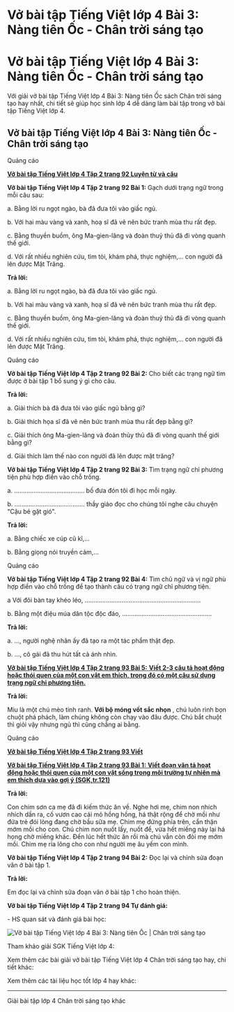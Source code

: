 # Vở bài tập Tiếng Việt lớp 4 Bài 3: Nàng tiên Ốc - Chân trời sáng tạo

# Vở bài tập Tiếng Việt lớp 4 Bài 3: Nàng tiên Ốc - Chân trời sáng tạo

Với giải vở bài tập Tiếng Việt lớp 4 Bài 3: Nàng tiên Ốc sách Chân trời sáng tạo hay nhất, chi tiết sẽ giúp học sinh lớp 4 dễ dàng làm bài tập trong vở bài tập Tiếng Việt lớp 4.

## Vở bài tập Tiếng Việt lớp 4 Bài 3: Nàng tiên Ốc - Chân trời sáng tạo

Quảng cáo

[**Vở bài tập Tiếng Việt lớp 4 Tập 2 trang 92 Luyện từ và câu**](https://vietjack.com/vbt-tieng-viet-4-ct/luyen-tu-va-cau-trang-92-vbt-tieng-viet-4-tap-2.jsp)

**Vở bài tập Tiếng Việt lớp 4 Tập 2 trang 92 Bài 1:** Gạch dưới trạng ngữ trong mỗi câu sau: 

a. Bằng lời ru ngọt ngào, bà đã đưa tôi vào giấc ngủ. 

b. Với hai màu vàng và xanh, hoạ sĩ đã vẽ nên bức tranh mùa thu rất đẹp. 

c. Bằng thuyền buồm, ông Ma-gien-lăng và đoàn thuỷ thủ đã đi vòng quanh thế giới. 

d. Với rất nhiều nghiên cứu, tìm tòi, khám phá, thực nghiệm,... con người đã lên được Mặt Trăng. 

**Trả lời:**

a. Bằng lời ru ngọt ngào, bà đã đưa tôi vào giấc ngủ. 

b. Với hai màu vàng và xanh, hoạ sĩ đã vẽ nên bức tranh mùa thu rất đẹp. 

c. Bằng thuyền buồm, ông Ma-gien-lăng và đoàn thuỷ thủ đã đi vòng quanh thế giới. 

d. Với rất nhiều nghiên cứu, tìm tòi, khám phá, thực nghiệm,... con người đã lên được Mặt Trăng. 

Quảng cáo

**Vở bài tập Tiếng Việt lớp 4 Tập 2 trang 92 Bài 2:** Cho biết các trạng ngữ tìm được ở bài tập 1 bổ sung ý gì cho câu. 

**Trả lời:**

a. Giải thích bà đã đưa tôi vào giấc ngủ bằng gì?

b. Giải thích họa sĩ đã vẽ nên bức tranh mùa thu rất đẹp bằng gì?

c. Giải thích ông Ma-gien-lăng và đoàn thủy thủ đã đi vòng quanh thế giới bằng gì?

d. Giải thích làm thế nào con người đã lên được mặt trăng?

**Vở bài tập Tiếng Việt lớp 4 Tập 2 trang 92 Bài 3:** Tìm trạng ngữ chỉ phương tiện phù hợp điền vào chỗ trống. 

a. …………………………………. bố đưa đón tôi đi học mỗi ngày. 

b. …………………………………. thầy giáo đọc cho chúng tôi nghe câu chuyện “Cậu bé gặt gió". 

**Trả lời:**

a. Bằng chiếc xe cúp cũ kĩ,...

b. Bằng giọng nói truyền cảm,...

Quảng cáo

**Vở bài tập Tiếng Việt lớp 4 Tập 2 trang 92 Bài 4:** Tìm chủ ngữ và vị ngữ phù hợp điền vào chỗ trống để tạo thành câu có trạng ngữ chỉ phương tiện. 

a Với đôi bàn tay khéo léo, ………………………………………………………...

b. Bằng một điệu múa dân tộc độc đáo, ……………………………………………

**Trả lời:**

a. ..., người nghệ nhân ấy đã tạo ra một tác phẩm thật đẹp.

b. ..., cô gái đã thu hút tất cả ánh nhìn.

[**Vở bài tập Tiếng Việt lớp 4 Tập 2 trang 93 Bài 5:** **Viết 2-3 câu tả hoạt động hoặc thói quen của một con vật em thích, trong đó có một câu sử dụng trạng ngữ chỉ phương tiện.**](https://vietjack.com/vbt-tieng-viet-4-ct/viet-2-3-cau-ta-hoat-dong-hoac-thoi-quen-cua-mot-con-vat-vm.jsp)

**Trả lời:**

Miu là một chú mèo tinh ranh. **Với bộ móng vốt sắc nhọn** , chú luôn rình bọn chuột phá phách, làm chúng không còn chạy vào đâu được. Chú bắt chuột thì giỏi vậy nhưng ngủ thì cũng chẳng ai bằng.

Quảng cáo

[**Vở bài tập Tiếng Việt lớp 4 Tập 2 trang 93 Viết**](https://vietjack.com/vbt-tieng-viet-4-ct/viet-trang-93-vbt-tieng-viet-4-tap-2.jsp)

[**Vở bài tập Tiếng Việt lớp 4 Tập 2 trang 93 Bài 1:** **Viết đoạn văn tả hoạt động hoặc thói quen của một con vật sống trong môi trường tự nhiên mà em thích dựa vào gợi ý (SGK,tr.121)**](https://vietjack.com/vbt-tieng-viet-4-ct/viet-doan-van-ta-hoat-dong-hoac-thoi-quen-cua-mot-con-vat-song-vm.jsp)

**Trả lời:**

Con chim sơn ca mẹ đã đi kiếm thức ăn về. Nghe hơi mẹ, chim non nhích nhích dần ra, cố vươn cao cái mỏ hồng hồng, há thật rộng để chờ mồi như đứa trẻ đói lòng đang chờ bầu sữa mẹ. Chim mẹ đứng phía trên, cẩn thận mớm mồi cho con. Chú chim non nuốt lấy, nuốt để, vừa hết miếng này lại há họng chờ miếng khác. Đến lúc hết thức ăn rồi mà chú vẫn còn đòi mẹ mớm mồi. Chim mẹ rỉa lông cho con như người mẹ âu yếm con mình.

**Vở bài tập Tiếng Việt lớp 4 Tập 2 trang 94 Bài 2:** Đọc lại và chỉnh sửa đoạn văn ở bài tập 1.

**Trả lời:**

Em đọc lại và chỉnh sửa đoạn văn ở bài tập 1 cho hoàn thiện. 

**Vở bài tập Tiếng Việt lớp 4 Tập 2 trang 94 Tự đánh giá:**

\- HS quan sát và đánh giá bài học:

![Vở bài tập Tiếng Việt lớp 4 Bài 3: Nàng tiên Ốc | Chân trời sáng tạo](https://vietjack.com/vbt-tieng-viet-4-ct/images/bai-3-nang-tien-oc.PNG)

Tham khảo giải SGK Tiếng Việt lớp 4:

Xem thêm các bài giải vở bài tập Tiếng Việt lớp 4 Chân trời sáng tạo hay, chi tiết khác:

Xem thêm các tài liệu học tốt lớp 4 hay khác:

* * *

Giải bài tập lớp 4 Chân trời sáng tạo khác
